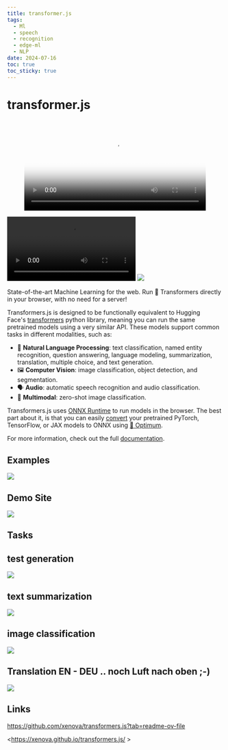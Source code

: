```yaml
---
title: transformer.js
tags:
  - Ml
  - speech
  - recognition
  - edge-ml
  - NLP
date: 2024-07-16
toc: true
toc_sticky: true
---
```


# transformer.js

<figure class="video_container">
  <video id="myVideo" width="100%"  controls="true" allowfullscreen="true" autoplay poster="../_asset/2024-04-11-transformer.js_video_1.mp4">
    <source src="../_asset/2024-04-11-transformer.js_video_1.mp4" type="video/mp4">
  </video>
</figure>

<script> document.addEventListener('DOMContentLoaded', (event) => { var video = document.getElementById('myVideo'); video.currentTime = 3; video.play(); }); </script>

![](../_asset/2024-04-11-transformer.js_video_1.mp4)
![](../_asset/2024-04-11-transformer.js_image_1.png)


State-of-the-art Machine Learning for the web. Run 🤗 Transformers directly in your browser, with no need for a server!

Transformers.js is designed to be functionally equivalent to Hugging Face's [transformers](https://github.com/huggingface/transformers) python library, meaning you can run the same pretrained models using a very similar API. These models support common tasks in different modalities, such as:

- 📝 **Natural Language Processing**: text classification, named entity recognition, question answering, language modeling, summarization, translation, multiple choice, and text generation.
- 🖼️ **Computer Vision**: image classification, object detection, and segmentation.
- 🗣️ **Audio**: automatic speech recognition and audio classification.
- 🐙 **Multimodal**: zero-shot image classification.

Transformers.js uses [ONNX Runtime](https://onnxruntime.ai/) to run models in the browser. The best part about it, is that you can easily [convert](https://github.com/xenova/transformers.js?tab=readme-ov-file#convert-your-models-to-onnx) your pretrained PyTorch, TensorFlow, or JAX models to ONNX using [🤗 Optimum](https://github.com/huggingface/optimum#onnx--onnx-runtime).

For more information, check out the full [documentation](https://huggingface.co/docs/transformers.js).

## Examples 

![](../_asset/2024-04-11-transformer.js_image_2.png)
## Demo Site 

![](../_asset/2024-04-11-transformer.js_image_3.png)
## Tasks

## test generation 

![](../_asset/2024-04-11-transformer.js_image_4.png)
## text summarization 

![](../_asset/2024-04-11-transformer.js_image_5.png)

## image classification 
![](../_asset/2024-04-11-transformer.js_image_6.png)
## Translation EN - DEU .. noch Luft nach oben ;-) 

![](../_asset/2024-04-11-transformer.js_image_7.png)

## Links

<https://github.com/xenova/transformers.js?tab=readme-ov-file>

<https://xenova.github.io/transformers.js/ >


